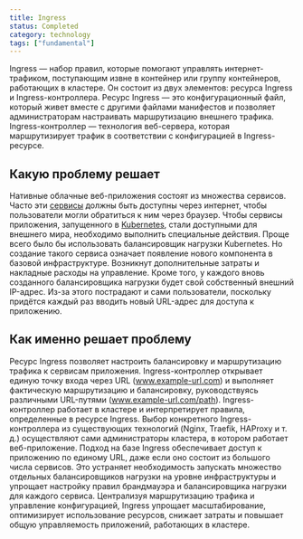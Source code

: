 ```yaml
---
title: Ingress
status: Completed
category: technology
tags: ["fundamental"]
---
```


Ingress — набор правил, которые помогают управлять интернет-трафиком, поступающим извне в контейнер или группу контейнеров, работающих в кластере.
Он состоит из двух элементов: ресурса Ingress и Ingress-контроллера.
Ресурс Ingress — это конфигурационный файл, который живет вместе с другими файлами манифестов и позволяет администраторам настраивать маршрутизацию внешнего трафика.
Ingress-контроллер — технология веб-сервера, которая маршрутизирует трафик в соответствии с конфигурацией в Ingress-ресурсе.

## Какую проблему решает

Нативные облачные веб-приложения состоят из множества сервисов. Часто эти [сервисы](/service/) должны быть доступны через интернет, чтобы пользователи могли обратиться к ним через браузер.
Чтобы сервисы приложения, запущенного в [Kubernetes](/ru/kubernetes/), стали доступными для внешнего мира, необходимо выполнить специальные действия.
Проще всего было бы использовать балансировщик нагрузки Kubernetes.
Но создание такого сервиса означает появление нового компонента в базовой инфраструктуре.
Возникнут дополнительные затраты и накладные расходы на управление. Кроме того, у каждого вновь созданного балансировщика нагрузки будет свой собственный внешний IP-адрес.
Из-за этого пострадают и сами пользователи, поскольку придётся каждый раз вводить новый URL-адрес для доступа к приложению.

## Как именно решает проблему

Ресурс Ingress позволяет настроить балансировку и маршрутизацию трафика к сервисам приложения.
Ingress-контроллер открывает единую точку входа через URL (www.example-url.com) и выполняет фактическую маршрутизацию и балансировку, руководствуясь различными URL-путями (www.example-url.com/path).
Ingress-контроллер работает в кластере и интерпретирует правила, определенные в ресурсе Ingress.
Выбор конкретного Ingress-контроллера из существующих технологий (Nginx, Traefik, HAProxy и т. д.) осуществляют сами администраторы кластера, в котором работает веб-приложение.
Подход на базе Ingress обеспечивает доступ к приложению по единому URL, даже если оно состоит из большого числа сервисов.
Это устраняет необходимость запускать множество отдельных балансировщиков нагрузки на уровне инфраструктуры и упрощает настройку правил брандмауэра и балансировщика нагрузки для каждого сервиса.
Централизуя маршрутизацию трафика и управление конфигурацией, Ingress упрощает масштабирование, оптимизирует использование ресурсов, снижает затраты и повышает общую управляемость приложений, работающих в кластере.
